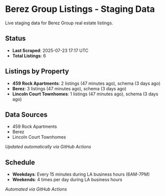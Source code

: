 # Berez Group Listings - Staging Data

Live staging data for Berez Group real estate listings.

## Status

- **Last Scraped**: 2025-07-23 17:17 UTC
- **Total Listings**: 6

## Listings by Property

- **459 Rock Apartments**: 2 listings (47 minutes ago), schema (3 days ago)
- **Berez**: 3 listings (47 minutes ago), schema (3 days ago)
- **Lincoln Court Townhomes**: 1 listings (47 minutes ago), schema (3 days ago)

## Data Sources

- 459 Rock Apartments
- Berez
- Lincoln Court Townhomes

*Updated automatically via GitHub Actions*

## Schedule

- **Weekdays**: Every 15 minutes during LA business hours (6AM-7PM)
- **Weekends**: 4 times per day during LA business hours

*Automated via GitHub Actions*
